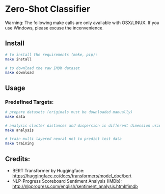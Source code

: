 # Zero-Shot Classifier

Warning: The following make calls are only available with OSX/LINUX. If you use Windows, please excuse the
inconvenience.

## Install

```bash
# to install the requirements (make, pip):
make install

# to download the raw IMDb dataset
make download
```

## Usage

### Predefined Targets:

```bash
# prepare datasets (originals must be downloaded manually)
make data

# analysis cluster distances and dispersion in different dimension using manifold reduction
make analysis

# train multi layered neural net to predict test data
make training
```

## Credits:

* BERT Transformer by Huggingface: <https://huggingface.co/docs/transformers/model_doc/bert>
* NLP-Progress Scoreboard Sentiment Analysis (IMDb): <http://nlpprogress.com/english/sentiment_analysis.html#imdb>
